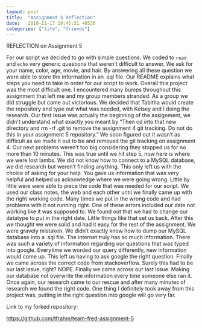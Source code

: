 ```yaml
---
layout: post
title:  "Assignment 5 Reflection"
date:   2016-11-17 19:45:31 +0530
categories: ["life", "friends"]
---
```




REFLECTION on Assignment 5


For our script we decided to go with simple questions. We coded to `read` and `echo` very generic questions that weren’t difficult to answer. We ask for your name, color, age, movie, and hair. By answering all these question we were able to store the information in an .sql file. Our README explains what steps you need to take in order for our script to work. Overall this project was the most difficult one. I encountered many bumps throughout this assignment that left me and my group members stranded. As a group we did struggle but came out victorious. We decided that Tabitha would create the repository and type out what was needed, with Kelsey and I doing the research. Our first issue was actually the beginning of the assignment, we didn’t understand what exactly you meant by “Then cd into that new directory and rm -rf .git to remove the assignment 4 git tracking. Do not do this in your assignment 5 repository.” We soon figured out it wasn’t as difficult as we made it out to be and removed the git tracking on assignment 4. Our next problems weren’t too big considering they stopped us for no more than 10 minutes. This was true until we hit step 5, now here is where we were lost lambs. We did not know how to connect to a MySQL database, we did research but weren’t finding anything. This only left us with the choice of asking for your help. You gave us information that was very helpful and helped us acknowledge where we were going wrong. Little by little were were able to piece the code that was needed for our script. We used our class notes, the web and each other until we finally came up with the right working code. Many times we put in the wrong code and had problems with it not running right. One of these errors included our date not working like it was supposed to. We found out that we had to change our datatype to put in the right date. Little things like that set us back. After this we thought we were solid and had it easy for the rest of the assignment. We were gravely mistaken. We didn’t exactly know how to dump our MySQL database into a .sql file. The internet truly has so much information. There was such a variety of information regarding our questions that was typed into google. Everytime we worded our query differently, new information would come up. This left us having to ask google the right question. Finally we came across the correct code from stackoverflow. Surely this had to be our last issue, right? NOPE. Finally we came across our last issue. Making our database not overwrite the information every time someone else ran it. Once again, our research came to our rescue and after many minutes of research we found the right code. One thing I definitely took away from this project was, putting in the right question into google will go very far. 



Link to my forked repository:


https://github.com/tfrahm/team-fred-assignment-5